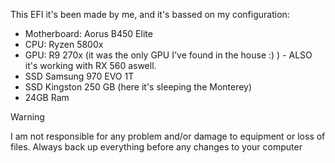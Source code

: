 This EFI it's been made by me, and it's bassed on my configuration:


 - Motherboard: Aorus B450 Elite
 - CPU: Ryzen 5800x
 - GPU: R9 270x (it was the only GPU I've found in the house :) ) - ALSO it's working with RX 560 aswell.
 - SSD Samsung 970 EVO 1T
 - SSD Kingston 250 GB (here it's sleeping the Monterey)
 - 24GB Ram

Warning

I am not responsible for any problem and/or damage to equipment or loss of files. Always back up everything before any changes to your computer

